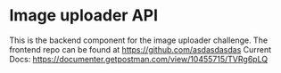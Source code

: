 # Image uploader API
This is the backend component for the image uploader challenge. The frontend repo can be found at https://github.com/asdasdasdas
Current Docs: https://documenter.getpostman.com/view/10455715/TVRg6pLQ
